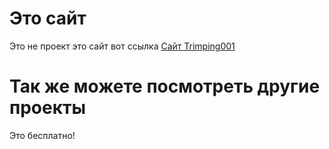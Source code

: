 # Это сайт
Это не проект это сайт вот ссылка [Сайт Trimping001](https://qopq1366.github.io/my.com/)

# Так же можете посмотреть другие проекты
 Это бесплатно!